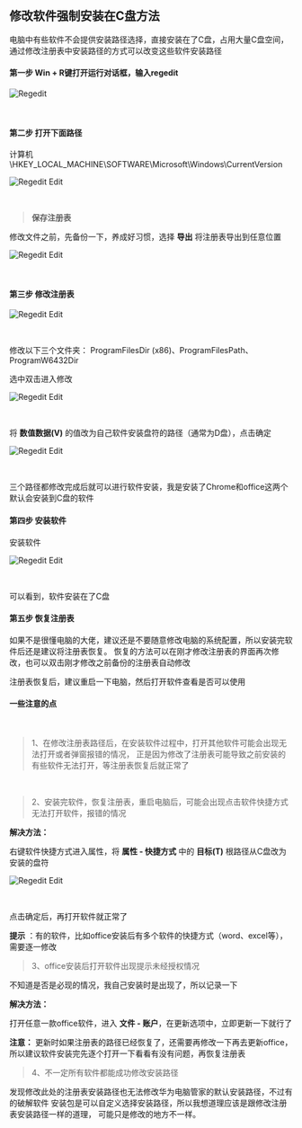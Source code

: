 ## 修改软件强制安装在C盘方法

电脑中有些软件不会提供安装路径选择，直接安装在了C盘，占用大量C盘空间，  
通过修改注册表中安装路径的方式可以改变这些软件安装路径

#### 第一步 Win + R键打开运行对话框，输入regedit

![Regedit](https://github.com/xiaolanlaia/MarkdownNotes/blob/main/ChangeInstallLocaltion/img/regedit.png)

<br/>

#### 第二步 打开下面路径

计算机\HKEY_LOCAL_MACHINE\SOFTWARE\Microsoft\Windows\CurrentVersion

![Regedit Edit](https://github.com/xiaolanlaia/MarkdownNotes/blob/main/ChangeInstallLocaltion/img/regedit_edit.png)

<br/>

> **保存注册表**

修改文件之前，先备份一下，养成好习惯，选择 **导出** 将注册表导出到任意位置

![Regedit Edit](https://github.com/xiaolanlaia/MarkdownNotes/blob/main/ChangeInstallLocaltion/img/regedit_save.png)

<br/>

#### 第三步 修改注册表

![Regedit Edit](https://github.com/xiaolanlaia/MarkdownNotes/blob/main/ChangeInstallLocaltion/img/regedit_revise.png)

<br/>

修改以下三个文件夹：  ProgramFilesDir (x86)、ProgramFilesPath、ProgramW6432Dir

选中双击进入修改

![Regedit Edit](https://github.com/xiaolanlaia/MarkdownNotes/blob/main/ChangeInstallLocaltion/img/regedit_path.png)

<br/>

将 **数值数据(V)** 的值改为自己软件安装盘符的路径（通常为D盘），点击确定

![Regedit Edit](https://github.com/xiaolanlaia/MarkdownNotes/blob/main/ChangeInstallLocaltion/img/regedit_path_change.png)

<br/>

三个路径都修改完成后就可以进行软件安装，我是安装了Chrome和office这两个默认会安装到C盘的软件

#### 第四步 安装软件

安装软件

![Regedit Edit](https://github.com/xiaolanlaia/MarkdownNotes/blob/main/ChangeInstallLocaltion/img/software_d.jpg)

<br/>

可以看到，软件安装在了C盘

#### 第五步 恢复注册表

如果不是很懂电脑的大佬，建议还是不要随意修改电脑的系统配置，所以安装完软件后还是建议将注册表恢复。
恢复的方法可以在刚才修改注册表的界面再次修改，也可以双击刚才修改之前备份的注册表自动修改

注册表恢复后，建议重启一下电脑，然后打开软件查看是否可以使用


#### **一些注意的点**

<br/>

> 1、在修改注册表路径后，在安装软件过程中，打开其他软件可能会出现无法打开或者弹窗报错的情况，
> 正是因为修改了注册表可能导致之前安装的有些软件无法打开，等注册表恢复后就正常了

<br/>

> 2、安装完软件，恢复注册表，重启电脑后，可能会出现点击软件快捷方式无法打开软件，报错的情况

**解决方法：**

右键软件快捷方式进入属性，将 **属性 - 快捷方式** 中的 **目标(T)** 根路径从C盘改为安装的盘符

![Regedit Edit](https://github.com/xiaolanlaia/MarkdownNotes/blob/main/ChangeInstallLocaltion/img/software_d.jpg)

<br/>

点击确定后，再打开软件就正常了

**提示** ：有的软件，比如office安装后有多个软件的快捷方式（word、excel等），需要逐一修改

> 3、office安装后打开软件出现提示未经授权情况

不知道是否是必现的情况，我自己安装时是出现了，所以记录一下

**解决方法：**

打开任意一款office软件，进入 **文件 - 账户**，在更新选项中，立即更新一下就行了

**注意：** 更新时如果注册表的路径已经恢复了，还需要再修改一下再去更新office，
所以建议软件安装完先逐个打开一下看看有没有问题，再恢复注册表

> 4、不一定所有软件都能成功修改安装路径

发现修改此处的注册表安装路径也无法修改华为电脑管家的默认安装路径，不过有的破解软件
安装包是可以自定义选择安装路径，所以我想道理应该是跟修改注册表安装路径一样的道理，
可能只是修改的地方不一样。
